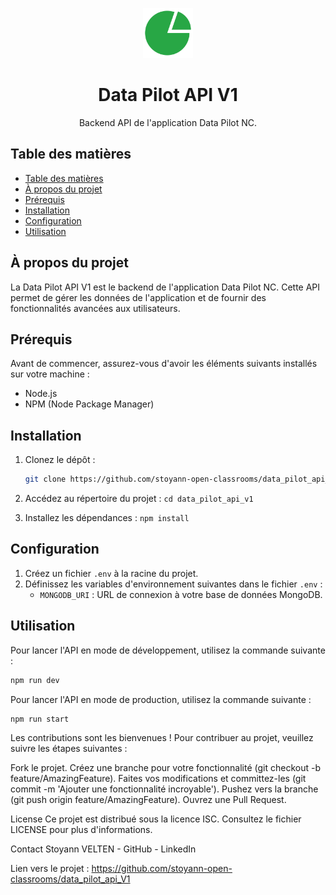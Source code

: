 <!-- PROJECT LOGO -->
<p align="center">
  <img src="./images/JPMB_icon.png" alt="Logo" width="80" height="80">
</p>

<!-- PROJECT TITLE -->
<h1 align="center">Data Pilot API V1</h1>

<!-- PROJECT DESCRIPTION -->
<p align="center">
  Backend API de l'application Data Pilot NC.
</p>

<!-- TABLE OF CONTENTS -->
## Table des matières

- [Table des matières](#table-des-matières)
- [À propos du projet](#à-propos-du-projet)
- [Prérequis](#prérequis)
- [Installation](#installation)
- [Configuration](#configuration)
- [Utilisation](#utilisation)

<!-- ABOUT THE PROJECT -->
## À propos du projet

La Data Pilot API V1 est le backend de l'application Data Pilot NC. Cette API permet de gérer les données de l'application et de fournir des fonctionnalités avancées aux utilisateurs.

<!-- PRÉREQUIS -->
## Prérequis

Avant de commencer, assurez-vous d'avoir les éléments suivants installés sur votre machine :

- Node.js
- NPM (Node Package Manager)

<!-- INSTALLATION -->
## Installation

1. Clonez le dépôt :
   ```sh
   git clone https://github.com/stoyann-open-classrooms/data_pilot_api_V1.git
   ```

2. Accédez au répertoire du projet : `cd data_pilot_api_v1`
3. Installez les dépendances : `npm install`

## Configuration
1. Créez un fichier `.env` à la racine du projet.
2. Définissez les variables d'environnement suivantes dans le fichier `.env` :
   - `MONGODB_URI` : URL de connexion à votre base de données MongoDB.


<!-- UTILISATION -->
## Utilisation

Pour lancer l'API en mode de développement, utilisez la commande suivante :

```sh
npm run dev
```

Pour lancer l'API en mode de production, utilisez la commande suivante :

```sh
npm run start
```


Les contributions sont les bienvenues ! Pour contribuer au projet, veuillez suivre les étapes suivantes :

Fork le projet.
Créez une branche pour votre fonctionnalité (git checkout -b feature/AmazingFeature).
Faites vos modifications et committez-les (git commit -m 'Ajouter une fonctionnalité incroyable').
Pushez vers la branche (git push origin feature/AmazingFeature).
Ouvrez une Pull Request.


<!-- LICENSE -->
License
Ce projet est distribué sous la licence ISC. Consultez le fichier LICENSE pour plus d'informations.

<!-- CONTACT -->
Contact
Stoyann VELTEN - GitHub - LinkedIn

Lien vers le projet : https://github.com/stoyann-open-classrooms/data_pilot_api_V1